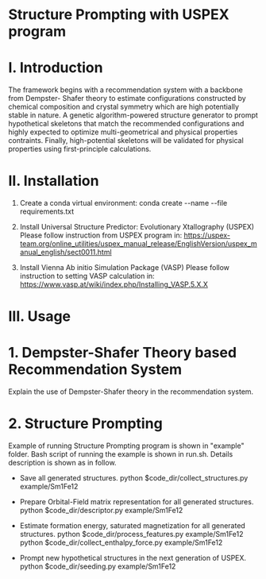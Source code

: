 # Structure Prompting with USPEX program


# I. Introduction
The framework begins with a recommendation system with a backbone from Dempster- Shafer theory to estimate configurations constructed by chemical composition and crystal symmetry which are high potentially stable in nature. A genetic algorithm-powered structure generator to prompt hypothetical skeletons that match the recommended configurations and highly expected to optimize multi-geometrical and physical properties contraints. Finally, high-potential skeletons will be validated for physical properties using first-principle calculations.



# II. Installation
1. Create a conda virtual environment:
conda create --name <env> --file requirements.txt


2. Install Universal Structure Predictor: Evolutionary Xtallography (USPEX)
Please follow instruction from USPEX program in:
https://uspex-team.org/online_utilities/uspex_manual_release/EnglishVersion/uspex_manual_english/sect0011.html


3. Install Vienna Ab initio Simulation Package (VASP)
Please follow instruction to setting VASP calculation in:
https://www.vasp.at/wiki/index.php/Installing_VASP.5.X.X


# III. Usage
# 1. Dempster-Shafer Theory based Recommendation System  
Explain the use of Dempster-Shafer theory in the recommendation system.


# 2. Structure Prompting 
Example of running Structure Prompting program is shown in "example" folder.
Bash script of running the example is shown in run.sh. Details description is shown as in follow.

- Save all generated structures.
python $code_dir/collect_structures.py example/Sm1Fe12

- Prepare Orbital-Field matrix representation for all generated structures.
python $code_dir/descriptor.py example/Sm1Fe12

- Estimate formation energy, saturated magnetization for all generated structures.
	python $code_dir/process_features.py example/Sm1Fe12
	python $code_dir/collect_enthalpy_force.py example/Sm1Fe12

- Prompt new hypothetical structures in the next generation of USPEX.
python $code_dir/seeding.py example/Sm1Fe12


